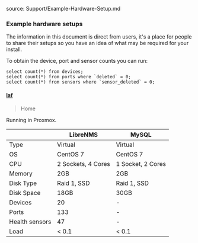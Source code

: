 source: Support/Example-Hardware-Setup.md
### Example hardware setups

The information in this document is direct from users, it's a place for people to share their 
setups so you have an idea of what may be required for your install.

To obtain the device, port and sensor counts you can run:

```mysql
select count(*) from devices;
select count(*) from ports where `deleted` = 0;
select count(*) from sensors where `sensor_deleted` = 0;
```

#### [laf](https://github.com/laf)

> Home

Running in Proxmox.

|                | LibreNMS           | MySQL             |
| -------------- | ------------------ | ----------------- |
| Type           | Virtual            | Virtual           |
| OS             | CentOS 7           | CentOS 7          |
| CPU            | 2 Sockets, 4 Cores | 1 Socket, 2 Cores |
| Memory         | 2GB                | 2GB               |
| Disk Type      | Raid 1, SSD        | Raid 1, SSD       |
| Disk Space     | 18GB               | 30GB              |
| Devices        | 20                 | -                 |
| Ports          | 133                | -                 |
| Health sensors | 47                 | -                 |
| Load           | < 0.1              | < 0.1             |